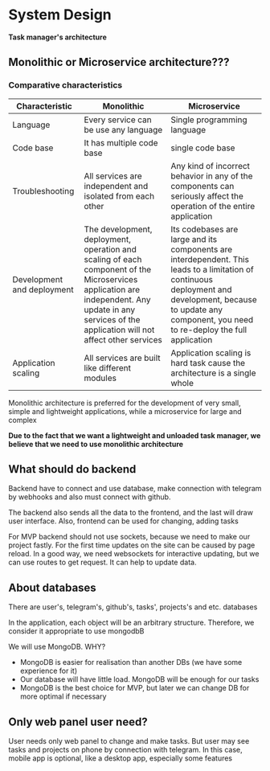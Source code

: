 # System Design

**Task manager's architecture**

## Monolithic or Microservice architecture???

### Comparative characteristics

Characteristic | Monolithic | Microservice
--- | --- | ---
Language | Every service can be use any language | Single programming language
Code base | It has multiple code base | single code base
Troubleshooting | All services are independent and isolated from each other | Any kind of incorrect behavior in any of the components can seriously affect the operation of the entire application
Development and deployment | The development, deployment, operation and scaling of each component of the Microservices application are independent. Any update in any services of the application will not affect other services | Its codebases are large and its components are interdependent. This leads to a limitation of continuous deployment and development, because to update any component, you need to re-deploy the full application
Application scaling | All services are built like different modules | Application scaling is hard task cause the architecture is a single whole

Monolithic architecture is preferred for the development of very small, 
simple and lightweight applications, while a microservice for large and complex

**Due to the fact that we want a lightweight and unloaded task manager, we believe that we need to use monolithic architecture**

## What should do backend

Backend have to connect and use database, 
make connection with telegram by webhooks and also must
connect with github.

The backend also sends all the data to the frontend, and the last will draw user interface. 
Also, frontend can be used for changing, adding tasks 

For MVP backend should not use sockets, because we need to make our project fastly.
For the first time updates on the site can be caused by page reload. In a good way, we need websockets for interactive updating, but
we can use routes to get request. It can help to update data.

## About databases

There are user's, telegram's, github's, tasks', projects's and etc.
databases

In the application, each object will be an arbitrary structure. Therefore, we consider it appropriate to use mongodbB

We will use MongoDB. WHY?

+ MongoDB is easier for realisation than another DBs (we have some experience for it)
+ Our database will have little load. MongoDB will be enough for our tasks
+ MongoDB is the best choice for MVP, but later we can change DB for more optimal if necessary


## Only web panel user need?

User needs only web panel to change and make tasks.
But user may see tasks and projects on phone by connection with telegram.
In this case, mobile app is optional, like a desktop app, especially
some features
